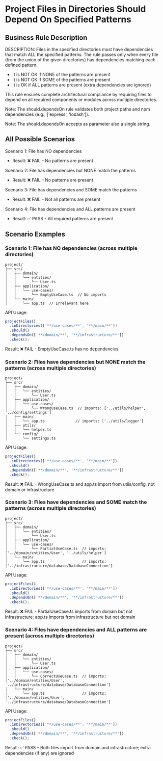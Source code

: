# Project Files in Directories Should Depend On Specified Patterns

## Business Rule Description

DESCRIPTION: Files in the specified directories must have dependencies that match ALL the specified patterns. The rule passes only when every file (from the union of the given directories) has dependencies matching each defined pattern.

- It is NOT OK if NONE of the patterns are present
- It is NOT OK if SOME of the patterns are present
- It is OK if ALL patterns are present (extra dependencies are ignored)

This rule ensures complete architectural compliance by requiring files to depend on all required components or modules across multiple directories.

Note: The should.dependsOn rule validates both project paths and npm dependencies (e.g., ['express', 'lodash']).

Note: The should.dependsOn accepts as parameter also a single string.

## All Possible Scenarios

Scenario 1: File has NO dependencies

- Result: ❌ FAIL - No patterns are present

Scenario 2: File has dependencies but NONE match the patterns

- Result: ❌ FAIL - No patterns are present

Scenario 3: File has dependencies and SOME match the patterns

- Result: ❌ FAIL - Not all patterns are present

Scenario 4: File has dependencies and ALL patterns are present

- Result: ✅ PASS - All required patterns are present

## Scenario Examples

### Scenario 1: File has NO dependencies (across multiple directories)

```
project/
├── src/
│   ├── domain/
│   │   └── entities/
│   │       └── User.ts
│   ├── application/
│   │   └── use-cases/
│   │       └── EmptyUseCase.ts  // No imports
│   └── main/
│       └── app.ts  // Irrelevant here
```

API Usage:

```typescript
projectFiles()
  .inDirectories(['**/use-cases/**', '**/main/**'])
  .should()
  .dependsOn(['**/domain/**', '**/infrastructure/**'])
  .check();
```

Result: ❌ FAIL - EmptyUseCase.ts has no dependencies

### Scenario 2: Files have dependencies but NONE match the patterns (across multiple directories)

```
project/
├── src/
│   ├── domain/
│   │   └── entities/
│   │       └── User.ts
│   ├── application/
│   │   └── use-cases/
│   │       └── WrongUseCase.ts  // imports: ['../utils/helper', '../config/settings']
│   ├── main/
│   │   └── app.ts              // imports: ['../utils/logger']
│   ├── utils/
│   │   └── helper.ts
│   └── config/
│       └── settings.ts
```

API Usage:

```typescript
projectFiles()
  .inDirectories(['**/use-cases/**', '**/main/**'])
  .should()
  .dependsOn(['**/domain/**', '**/infrastructure/**'])
  .check();
```

Result: ❌ FAIL - WrongUseCase.ts and app.ts import from utils/config, not domain or infrastructure

### Scenario 3: Files have dependencies and SOME match the patterns (across multiple directories)

```
project/
├── src/
│   ├── domain/
│   │   └── entities/
│   │       └── User.ts
│   ├── application/
│   │   └── use-cases/
│   │       └── PartialUseCase.ts  // imports: ['../domain/entities/User', '../utils/helper']
│   └── main/
│       └── app.ts                 // imports: ['../infrastructure/database/DatabaseConnection']
```

API Usage:

```typescript
projectFiles()
  .inDirectories(['**/use-cases/**', '**/main/**'])
  .should()
  .dependsOn(['**/domain/**', '**/infrastructure/**'])
  .check();
```

Result: ❌ FAIL - PartialUseCase.ts imports from domain but not infrastructure; app.ts imports from infrastructure but not domain

### Scenario 4: Files have dependencies and ALL patterns are present (across multiple directories)

```
project/
├── src/
│   ├── domain/
│   │   └── entities/
│   │       └── User.ts
│   ├── application/
│   │   └── use-cases/
│   │       └── CorrectUseCase.ts  // imports: ['../domain/entities/User', '../infrastructure/database/DatabaseConnection']
│   └── main/
│       └── app.ts                 // imports: ['../domain/entities/User', '../infrastructure/database/DatabaseConnection']
```

API Usage:

```typescript
projectFiles()
  .inDirectories(['**/use-cases/**', '**/main/**'])
  .should()
  .dependsOn(['**/domain/**', '**/infrastructure/**'])
  .check();
```

Result: ✅ PASS - Both files import from domain and infrastructure; extra dependencies (if any) are ignored
